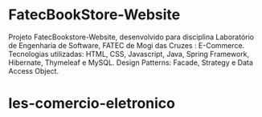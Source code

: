 # FatecBookStore-Website
Projeto FatecBookstore-Website, desenvolvido para disciplina Laboratório de Engenharia de Software, FATEC de Mogi das Cruzes :  E-Commerce.
Tecnologias utilizadas: HTML, CSS, Javascript, Java, Spring Framework,  Hibernate, Thymeleaf e MySQL.
Design Patterns: Facade, Strategy e Data Access Object.
# les-comercio-eletronico
